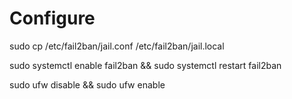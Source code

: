# Configure

sudo cp /etc/fail2ban/jail.conf /etc/fail2ban/jail.local

sudo systemctl enable fail2ban && sudo systemctl restart fail2ban

sudo ufw disable && sudo ufw enable 
